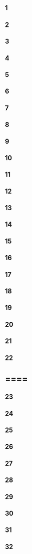 ## 1

## 2

## 3

## 4

## 5

## 6

## 7

## 8

## 9

## 10

## 11

## 12

## 13

## 14

## 15

## 16

## 17

## 18

## 19

## 20

## 21

## 22

# ====

## 23

## 24

## 25

## 26

## 27

## 28

## 29

## 30

## 31

## 32